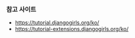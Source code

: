 ### 참고 사이트
- https://tutorial.djangogirls.org/ko/
- https://tutorial-extensions.djangogirls.org/ko/

